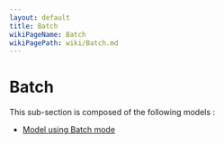 ```yaml
---
layout: default
title: Batch
wikiPageName: Batch
wikiPagePath: wiki/Batch.md
---
```

# Batch

This sub-section is composed of the following models :

* [ Model using Batch mode](Batch-Batch)

